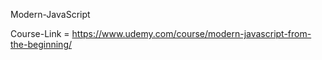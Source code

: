 Modern-JavaScript

Course-Link = https://www.udemy.com/course/modern-javascript-from-the-beginning/
